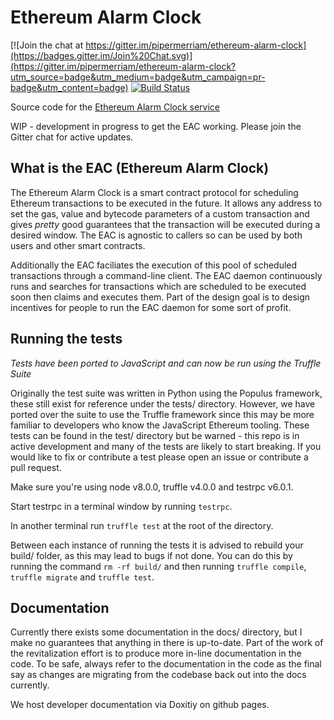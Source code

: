 # Ethereum Alarm Clock

[![Join the chat at https://gitter.im/pipermerriam/ethereum-alarm-clock](https://badges.gitter.im/Join%20Chat.svg)](https://gitter.im/pipermerriam/ethereum-alarm-clock?utm_source=badge&utm_medium=badge&utm_campaign=pr-badge&utm_content=badge)
[![Build Status](https://travis-ci.org/chronologic/ethereum-alarm-clock.svg?branch=master)](https://travis-ci.org/chronologic/ethereum-alarm-clock)

Source code for the [Ethereum Alarm Clock service](http://www.ethereum-alarm-clock.com/)

WIP - development in progress to get the EAC working. Please join the Gitter chat for active updates.

## What is the EAC (Ethereum Alarm Clock)

The Ethereum Alarm Clock is a smart contract protocol for scheduling Ethereum transactions to be executed in the future. It allows any address to set the gas, value and bytecode parameters of a custom transaction and gives _pretty_ good guarantees that the transaction will be executed during a desired window. The EAC is agnostic to callers so can be used by both users and other smart contracts.

Additionally the EAC faciliates the execution of this pool of scheduled transactions through a command-line client. The EAC daemon continuously runs and searches for transactions which are scheduled to be executed soon then claims and executes them. Part of the design goal is to design incentives for people to run the EAC daemon for some sort of profit. 

## Running the tests

_Tests have been ported to JavaScript and can now be run using the Truffle Suite_

Originally the test suite was written in Python using the Populus framework, these still exist for reference under the tests/ directory. However, we have ported over the suite to use the Truffle framework since this may be more familiar to developers who know the JavaScript Ethereum tooling. These tests can be found in the test/ directory but be warned - this repo is in active development and many of the tests are likely to start breaking. If you would like to fix or contribute a test please open an issue or contribute a pull request. 

Make sure you're using node v8.0.0, truffle v4.0.0 and testrpc v6.0.1.

Start testrpc in a terminal window by running `testrpc`.

In another terminal run `truffle test` at the root of the directory.

Between each instance of running the tests it is advised to rebuild your build/ folder, as this may lead to bugs if not done. You can do this by running the command `rm -rf build/` and then running `truffle compile`, `truffle migrate` and `truffle test`.

## Documentation

Currently there exists some documentation in the docs/ directory, but I make no guarantees that anything in there is up-to-date. Part of the work of the revitalization effort is to produce more in-line documentation in the code. To be safe, always refer to the documentation in the code as the final say as changes are migrating from the codebase back out into the docs currently. 

We host developer documentation via Doxitiy on github pages.
